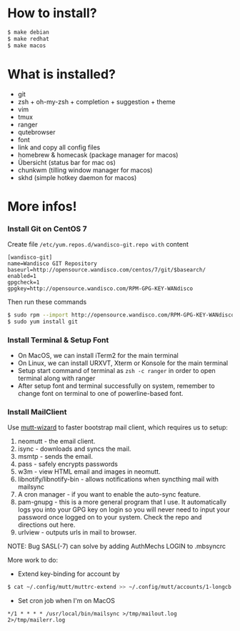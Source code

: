 # How to install?
```bash
$ make debian
$ make redhat
$ make macos
```
# What is installed?
- git
- zsh + oh-my-zsh + completion + suggestion + theme
- vim
- tmux
- ranger 
- qutebrowser
- font
- link and copy all config files
- homebrew & homecask (package manager for macos)
- Übersicht (status bar for mac os)
- chunkwm (tilling window manager for macos)
- skhd (simple hotkey daemon for macos)

# More infos!
### Install Git on CentOS 7
Create file `/etc/yum.repos.d/wandisco-git.repo with` content
```
[wandisco-git]
name=Wandisco GIT Repository
baseurl=http://opensource.wandisco.com/centos/7/git/$basearch/
enabled=1
gpgcheck=1
gpgkey=http://opensource.wandisco.com/RPM-GPG-KEY-WANdisco
```
Then run these commands
``` bash
$ sudo rpm --import http://opensource.wandisco.com/RPM-GPG-KEY-WANdisco
$ sudo yum install git
```
### Install Terminal & Setup Font
- On MacOS, we can install iTerm2 for the main terminal
- On Linux, we can install URXVT, Xterm or Konsole for the main terminal
- Setup start command of terminal as `zsh -c ranger` in order to open terminal along with ranger 
- After setup font and terminal successfully on system, remember to change font on terminal to one of powerline-based font.
### Install MailClient
Use [mutt-wizard](https://github.com/LukeSmithxyz/mutt-wizard) to faster bootstrap mail client,
which requires us to setup:
1. neomutt - the email client.
2. isync - downloads and syncs the mail.
3. msmtp - sends the email.
4. pass - safely encrypts passwords
5. w3m - view HTML email and images in neomutt.
6. libnotify/libnotify-bin - allows notifications when syncthing mail with mailsync
7. A cron manager - if you want to enable the auto-sync feature.
8. pam-gnupg - this is a more general program that I use. It automatically logs you into your GPG key on login so you will never need to input your password once logged on to your system. Check the repo and directions out here.
9. urlview - outputs urls in mail to browser.

NOTE: Bug SASL(-7) can solve by adding AuthMechs LOGIN to .mbsyncrc

More work to do:
- Extend key-binding for account by
```bash
$ cat ~/.config/mutt/muttrc-extend >> ~/.config/mutt/accounts/1-longcb.muttrc
```
- Set cron job when I'm on MacOS
```
*/1 * * * * /usr/local/bin/mailsync >/tmp/mailout.log 2>/tmp/mailerr.log
```
